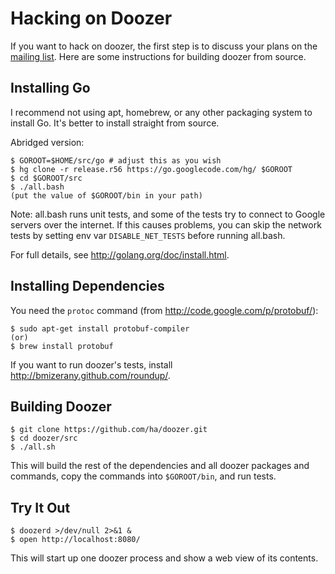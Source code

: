 # Hacking on Doozer

If you want to hack on doozer, the first step is to
discuss your plans on the [mailing list][mail].
Here are some instructions for building doozer from
source.

## Installing Go

I recommend not using apt, homebrew, or any other packaging system to install
Go. It's better to install straight from source.

Abridged version:

    $ GOROOT=$HOME/src/go # adjust this as you wish
    $ hg clone -r release.r56 https://go.googlecode.com/hg/ $GOROOT
    $ cd $GOROOT/src
    $ ./all.bash
    (put the value of $GOROOT/bin in your path)

Note: all.bash runs unit tests, and some of the tests
try to connect to Google servers over the internet.
If this causes problems, you can skip the network tests
by setting env var `DISABLE_NET_TESTS` before running
all.bash.

For full details, see <http://golang.org/doc/install.html>.

## Installing Dependencies

You need the `protoc` command
(from <http://code.google.com/p/protobuf/>):

    $ sudo apt-get install protobuf-compiler
    (or)
    $ brew install protobuf

If you want to run doozer's tests, install
<http://bmizerany.github.com/roundup/>.

## Building Doozer

    $ git clone https://github.com/ha/doozer.git
    $ cd doozer/src
    $ ./all.sh

This will build the rest of the dependencies and
all doozer packages and commands,
copy the commands into `$GOROOT/bin`,
and run tests.

## Try It Out

    $ doozerd >/dev/null 2>&1 &
    $ open http://localhost:8080/

This will start up one doozer process and show a web view of its contents.

[mail]: https://groups.google.com/group/doozer
